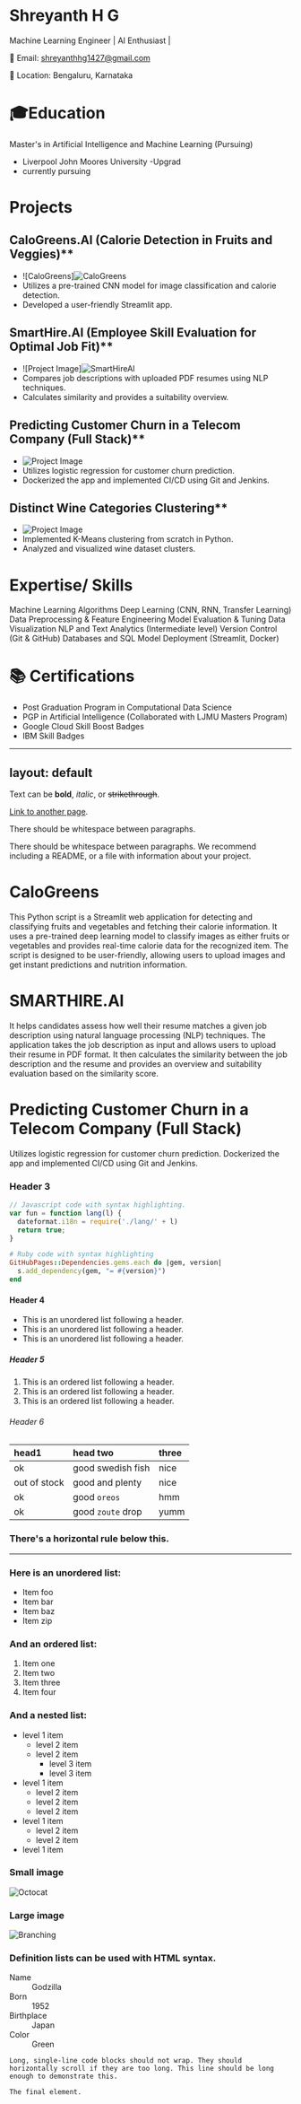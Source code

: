 # Shreyanth H G

Machine Learning Engineer | AI Enthusiast | 

📧 Email: shreyanthhg1427@gmail.com 

📍 Location: Bengaluru, Karnataka

# 🎓Education

Master's in Artificial Intelligence and Machine Learning (Pursuing)
  - Liverpool John Moores University -Upgrad
  - currently pursuing

# Projects

## CaloGreens.AI (Calorie Detection in Fruits and Veggies)**
  - ![CaloGreens]![CaloGreens](https://github.com/Shreyanthds/Shreyanth_Portfolio/assets/115062429/0484ef7d-539a-4001-bd63-aa21517b3698)
  - Utilizes a pre-trained CNN model for image classification and calorie detection.
  - Developed a user-friendly Streamlit app.

## SmartHire.AI (Employee Skill Evaluation for Optimal Job Fit)**
  - ![Project Image]![SmartHireAI](https://github.com/Shreyanthds/Shreyanth_Portfolio/assets/115062429/c890a47c-2544-4938-9f38-75f02ee64599)
  - Compares job descriptions with uploaded PDF resumes using NLP techniques.
  - Calculates similarity and provides a suitability overview.

## Predicting Customer Churn in a Telecom Company (Full Stack)**
  - ![Project Image](Image_URL_3)
  - Utilizes logistic regression for customer churn prediction.
  - Dockerized the app and implemented CI/CD using Git and Jenkins.

## Distinct Wine Categories Clustering**
  - ![Project Image](Image_URL_4)
  - Implemented K-Means clustering from scratch in Python.
  - Analyzed and visualized wine dataset clusters.


# Expertise/ Skills

Machine Learning Algorithms
Deep Learning (CNN, RNN, Transfer Learning)
Data Preprocessing & Feature Engineering
Model Evaluation & Tuning
Data Visualization
NLP and Text Analytics (Intermediate level)
Version Control (Git & GitHub)
Databases and SQL
Model Deployment (Streamlit, Docker)

# 📚 Certifications

- Post Graduation Program in Computational Data Science
- PGP in Artificial Intelligence (Collaborated with LJMU Masters Program)
- Google Cloud Skill Boost Badges
- IBM Skill Badges
















---
layout: default
---

Text can be **bold**, _italic_, or ~~strikethrough~~.

[Link to another page](./another-page.html).

There should be whitespace between paragraphs.

There should be whitespace between paragraphs. We recommend including a README, or a file with information about your project.

# CaloGreens

This Python script is a Streamlit web application for detecting and classifying fruits and vegetables and fetching their calorie information. It uses a pre-trained deep learning model to classify images as either fruits or vegetables and provides real-time calorie data for the recognized item. The script is designed to be user-friendly, allowing users to upload images and get instant predictions and nutrition information.

# SMARTHIRE.Al

It helps candidates assess how well their resume matches a given job description using natural language processing (NLP) techniques. The application takes the job description as input and allows users to upload their resume in PDF format. It then calculates the similarity between the job description and the resume and provides an overview and suitability evaluation based on the similarity score.

# Predicting Customer Churn in a Telecom Company (Full Stack)
Utilizes logistic regression for customer churn prediction.
Dockerized the app and implemented CI/CD using Git and Jenkins.

### Header 3

```js
// Javascript code with syntax highlighting.
var fun = function lang(l) {
  dateformat.i18n = require('./lang/' + l)
  return true;
}
```

```ruby
# Ruby code with syntax highlighting
GitHubPages::Dependencies.gems.each do |gem, version|
  s.add_dependency(gem, "= #{version}")
end
```

#### Header 4

*   This is an unordered list following a header.
*   This is an unordered list following a header.
*   This is an unordered list following a header.

##### Header 5

1.  This is an ordered list following a header.
2.  This is an ordered list following a header.
3.  This is an ordered list following a header.

###### Header 6

| head1        | head two          | three |
|:-------------|:------------------|:------|
| ok           | good swedish fish | nice  |
| out of stock | good and plenty   | nice  |
| ok           | good `oreos`      | hmm   |
| ok           | good `zoute` drop | yumm  |

### There's a horizontal rule below this.

* * *

### Here is an unordered list:

*   Item foo
*   Item bar
*   Item baz
*   Item zip

### And an ordered list:

1.  Item one
1.  Item two
1.  Item three
1.  Item four

### And a nested list:

- level 1 item
  - level 2 item
  - level 2 item
    - level 3 item
    - level 3 item
- level 1 item
  - level 2 item
  - level 2 item
  - level 2 item
- level 1 item
  - level 2 item
  - level 2 item
- level 1 item

### Small image

![Octocat](https://github.githubassets.com/images/icons/emoji/octocat.png)

### Large image

![Branching](https://guides.github.com/activities/hello-world/branching.png)


### Definition lists can be used with HTML syntax.

<dl>
<dt>Name</dt>
<dd>Godzilla</dd>
<dt>Born</dt>
<dd>1952</dd>
<dt>Birthplace</dt>
<dd>Japan</dd>
<dt>Color</dt>
<dd>Green</dd>
</dl>

```
Long, single-line code blocks should not wrap. They should horizontally scroll if they are too long. This line should be long enough to demonstrate this.
```

```
The final element.
```
